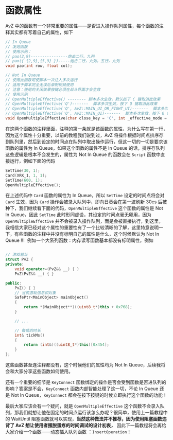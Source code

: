 <!--
 * @Coding: utf-8
 * @Author: vector-wlc
 * @Date: 2021-09-25 20:12:46
 * @Description: 
-->
# 函数属性

AvZ 中的函数有一个非常重要的属性——是否进入操作队列属性，每个函数的注释其实都有写着自己的属性，如下
```C++
// In Queue
// 发炮函数
// 使用示例：
// pao(2,9)----------------炮击二行，九列
// pao({ {2,9},{5,9} })-----炮击二行，九列，五行，九列
void pao(int row, float col);

// Not In Queue
// 使用此函数可使脚本一次注入多次运行
// 适用于脚本完全无误后录制视频使用
// 注意：使用的关闭效果按键必须在战斗界面才会生效
// 使用示例
// OpenMultipleEffective() -------- 脚本多次生效，默认按下 C 键取消此效果
// OpenMultipleEffective('Q')-------  脚本多次生效，按下 Q 键取消此效果
// OpenMultipleEffective('Q', AvZ::MAIN_UI_OR_FIGHT_UI)-------  脚本多次生效，按下 Q 键取消此效果，多次生效效果在主界面和选卡界面都会生效
// OpenMultipleEffective('Q', AvZ::MAIN_UI)-------  脚本多次生效，按下 Q 键取消此效果，多次生效效果仅在主界面生效
void OpenMultipleEffective(char close_key = 'C', int _effective_mode = MAIN_UI);
```

在这两个函数的注释里面，注释的第一条就是该函数的属性，为什么写在第一行，因为这个属性十分重要，以前的教程我们说到过，AvZ 将操作根据时间点排序存到队列里，然后到设定的时间点在队列中取出操作运行，但这一切的一切是要求该函数的属性为 In Queue，如果这个函数的属性不是 In Queue 的话，排序存队列这些逻辑是根本不会发生的，属性为 Not In Queue 的函数会在 `Script` 函数中直接运行，例如下面的代码
```C++
SetTime(30, 1);
Card(XRK_1, 1, 1);
SetTime(600, 1);
OpenMultipleEffective();
```

在上述代码中 `Card` 函数的属性为 In Queue，所以 `SetTime` 设定的时间点将会对 `Card` 生效，因为 `Card` 操作会被录入队列中，即向日葵会在第一波刷新 30cs 后被种下，我们继续看下面的代码，`OpenMultipleEffective` 这个函数的属性是 Not In Queue，因此 `SetTime` 此时形同虚设，其设定的时间点毫无卵用，因为`OpenMultipleEffective` 并不会被录入操作队列，而是会被直接执行，到这里，我相信大家已经对这个属性的重要性有了一个比较清晰的了解，这里特意说明一下，有些函数的注释中并没有标明自己的属性是什么，这个时候默认为 Not In Queue !!!  例如一个大系列函数：内存读写函数基本都没有标明属性，例如
```C++

// 游戏基址
struct PvZ {
private:
    void operator=(PvZ&& __) { }
    PvZ(PvZ&& __) { }

public:
    PvZ() { }
    // 当前游戏信息和对象
    SafePtr<MainObject> mainObject()
    {
        return *(MainObject**)((uint8_t*)this + 0x768);
    }

    // ...

    // 每帧的时长
    int& tickMs()
    {
        return (int&)((uint8_t*)this)[0x454];
    }
};
```


这些函数甚至连注释都没有，这个时候他们的属性均为 Not In Queue，后续我将会和大家分享这些函数如何使用。

还有一个重要的细节是 `KeyConnect` 函数绑定的操作是否会受到函数是否进队列的影响？答案是不会，`KeyConnect` 函数内部智能处理了这一切，不论 In Queue 还是 Not In Queue，`KeyConnect` 都会在按下按键的时候立即执行这个函数的功能！

最后大家应该会有一个疑问，就是 `OpenMultipleEffective` 这个函数不会录入队列，那我们就想让他在固定的时间点运行该怎么办呢？很简单，使用上一篇教程中的 WaitUntil 阻塞函数就可以实现，**当然这种做法并不推荐，因为使用阻塞函数违背了 AvZ 想让使用者摆脱蛋疼的时间调试的设计初衷，** 因此下一篇教程将会再给大家介绍一个函数——动态插入队列函数 ：`InsertOperation`！